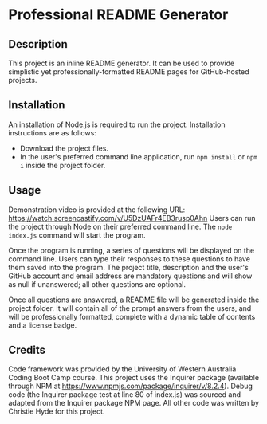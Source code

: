 # Professional README Generator
## Description
This project is an inline README generator. It can be used to provide simplistic yet professionally-formatted README pages for GitHub-hosted projects.

## Installation
An installation of Node.js is required to run the project.
Installation instructions are as follows:
- Download the project files.
- In the user's preferred command line application, run `npm install` or `npm i` inside the project folder.

## Usage
Demonstration video is provided at the following URL: https://watch.screencastify.com/v/U5DzUAFr4EB3rusp0Ahn
Users can run the project through Node on their preferred command line. The `node index.js` command will start the program.

Once the program is running, a series of questions will be displayed on the command line. Users can type their responses to these questions to have them saved into the program. The project title, description and the user's GitHub account and email address are mandatory questions and will show as null if unanswered; all other questions are optional.

Once all questions are answered, a README file will be generated inside the project folder. It will contain all of the prompt answers from the users, and will be professionally formatted, complete with a dynamic table of contents and a license badge.

## Credits
Code framework was provided by the University of Western Australia Coding Boot Camp course.
This project uses the Inquirer package (available through NPM at https://www.npmjs.com/package/inquirer/v/8.2.4).
Debug code (the Inquirer package test at line 80 of index.js) was sourced and adapted from the Inquirer package NPM page.
All other code was written by Christie Hyde for this project.